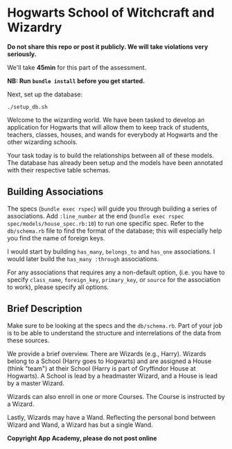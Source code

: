 # Hogwarts School of Witchcraft and Wizardry

**Do not share this repo or post it publicly. We will take violations
very seriously.**

We'll take **45min** for this part of the assessment.

**NB: Run `bundle install` before you get started.**

Next, set up the database:

    ./setup_db.sh

Welcome to the wizarding world. We have been tasked to develop an
application for Hogwarts that will allow them to keep track of
students, teachers, classes, houses, and wands for everybody at
Hogwarts and the other wizarding schools.

Your task today is to build the relationships between all of these
models. The database has already been setup and the models have been
annotated with their respective table schemas.

## Building Associations

The specs (`bundle exec rspec`) will guide you through building a
series of associations. Add `:line_number` at the end (`bundle exec rspec spec/models/house_spec.rb:10`)
to run one specific spec. Refer to the `db/schema.rb` file to find the
format of the database; this will especially help you find the name of
foreign keys.

I would start by building `has_many`, `belongs_to` and `has_one`
associations. I would later build the `has_many :through`
associations.

For any associations that requires any a non-default option, (i.e.
you have to specify `class_name`, `foreign_key`, `primary_key`, or
`source` for the association to work), please specify all options.

## Brief Description

Make sure to be looking at the specs and the `db/schema.rb`. Part of
your job is to be able to understand the structure and interrelations
of the data from these sources.

We provide a brief overview. There are Wizards (e.g., Harry). Wizards
belong to a School (Harry goes to Hogwarts) and are assigned a House
(think "team") at their School (Harry is part of Gryffindor House at
Hogwarts). A School is lead by a headmaster Wizard, and a House is
lead by a master Wizard.

Wizards can also enroll in one or more Courses. The Course is
instructed by a Wizard.

Lastly, Wizards may have a Wand. Reflecting the personal bond between
Wizard and Wand, a Wizard has but a single Wand.

**Copyright App Academy, please do not post online**
